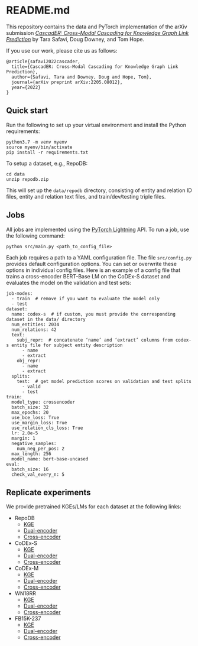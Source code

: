 # README.md

This repository contains the data and PyTorch implementation of the arXiv submission 
_[CascadER: Cross-Modal Cascading for Knowledge Graph Link Prediction](https://arxiv.org/abs/2205.08012)_ by Tara Safavi, Doug Downey, and Tom Hope. 

If you use our work, please cite us as follows:
```
@article{safavi2022cascader,
  title={CascadER: Cross-Modal Cascading for Knowledge Graph Link Prediction},
  author={Safavi, Tara and Downey, Doug and Hope, Tom},
  journal={arXiv preprint arXiv:2205.08012},
  year={2022}
}
```

## Quick start

Run the following to set up your virtual environment and install the Python requirements: 
```
python3.7 -m venv myenv
source myenv/bin/activate
pip install -r requirements.txt
```

To setup a dataset, e.g., RepoDB:
```
cd data
unzip repodb.zip
```
This will set up the `data/repodb` directory, consisting of entity and relation ID files, entity and relation text files, and train/dev/testing triple files. 

## Jobs

All jobs are implemented using the [PyTorch Lightning](https://www.pytorchlightning.ai/) API.
To run a job, use the following command:
```
python src/main.py <path_to_config_file>
```

Each job requires a path to a YAML configuration file. 
The file `src/config.py` provides default configuration options. 
You can set or overwrite these options in individual config files. 
Here is an example of a config file that trains a cross-encoder BERT-Base LM on the CoDEx-S dataset and evaluates the model on the validation and test sets: 
```
job-modes:
  - train  # remove if you want to evaluate the model only
  - test
dataset:
  name: codex-s  # if custom, you must provide the corresponding dataset in the data/ directory
  num_entities: 2034
  num_relations: 42
  text:
    subj_repr:  # concatenate ‘name’ and ‘extract’ columns from codex-s entity file for subject entity description
      - name
      - extract
    obj_repr:
      - name
      - extract
  splits:
    test:  # get model prediction scores on validation and test splits
      - valid
      - test
train:
  model_type: crossencoder
  batch_size: 32
  max_epochs: 20
  use_bce_loss: True
  use_margin_loss: True
  use_relation_cls_loss: True
  lr: 2.0e-5
  margin: 1
  negative_samples:
    num_neg_per_pos: 2
  max_length: 256
  model_name: bert-base-uncased
eval:
  batch_size: 16
  check_val_every_n: 5
```

## Replicate experiments

We provide pretrained KGEs/LMs for each dataset at the following links:
- RepoDB
	- [KGE]()
	- [Dual-encoder]()
	- [Cross-encoder]()
- CoDEx-S
	- [KGE]()
	- [Dual-encoder]()
	- [Cross-encoder]()
- CoDEx-M
	- [KGE]()
	- [Dual-encoder]()
	- [Cross-encoder]()
- WN18RR
	- [KGE]()
	- [Dual-encoder]()
	- [Cross-encoder]()
- FB15K-237
	- [KGE]()
	- [Dual-encoder]()
	- [Cross-encoder]()




